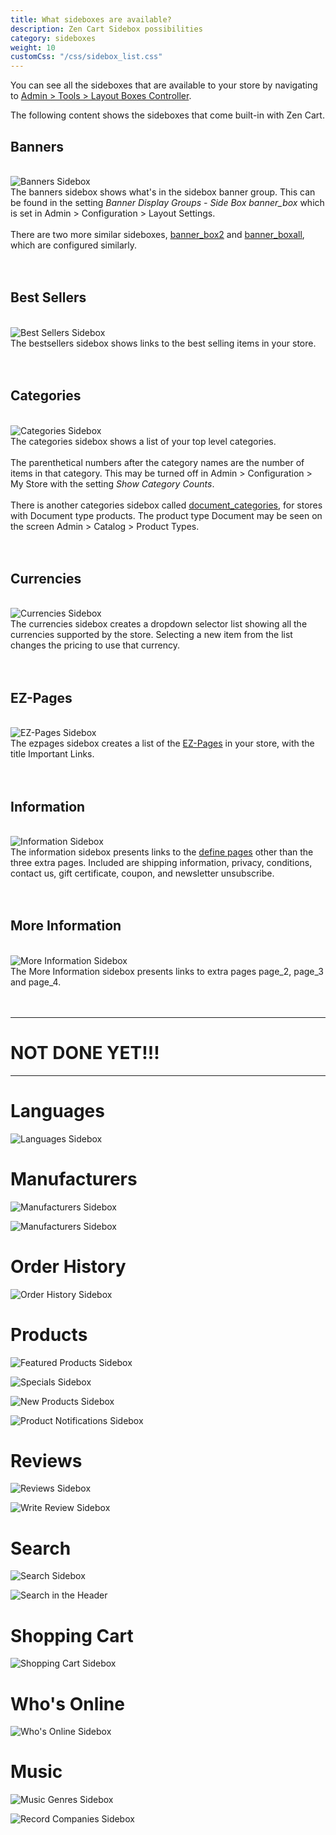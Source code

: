 ```yaml
---
title: What sideboxes are available? 
description: Zen Cart Sidebox possibilities
category: sideboxes
weight: 10
customCss: "/css/sidebox_list.css"
---
```


You can see all the sideboxes that are available to your store by navigating to [Admin > Tools > Layout Boxes Controller](/user/admin_pages/tools/layout_boxes_controller/). 

The following content shows the sideboxes that come built-in with Zen Cart. 

## Banners 

<br>
<div>
   <div class="img_col"> 
      <img alt="Banners Sidebox" src="/images/sidebox_banner_box.png" />
   </div>
   <div class="notes_col">
      The banners sidebox shows what's in the sidebox banner group. 
This can be found in the setting <i>Banner Display Groups - Side Box banner_box</i> which is set in Admin > Configuration > Layout Settings. 
      <br><br>
      There are two more similar sideboxes, <a href="/images/sidebox_banner_box2.png">banner_box2</a> and <a href="/images/sidebox_banner_boxall.png">banner_boxall</a>, which are configured similarly.
   </div>
<br clear="all">
<br>

## Best Sellers 

<br>
<div>
   <div class="img_col"> 
      <img alt="Best Sellers Sidebox" src="/images/sidebox_bestsellers.png" />
   </div>
   <div class="notes_col">
      The bestsellers sidebox shows links to the best selling items in your store. 
   </div>
<br clear="all">
<br>

## Categories 

<br>
<div>
   <div class="img_col"> 
      <img alt="Categories Sidebox" src="/images/sidebox_categories.png" />
   </div>
   <div class="notes_col">
      The categories sidebox shows a list of your top level categories.
      <br><br>
      The parenthetical numbers after the category names are the number of items in that category.  This may be turned off in Admin > Configuration > My Store with the setting <i>Show Category Counts</i>. 
      <br><br>
       There is another categories sidebox called <a href="/images/sidebox_documents_categories.png">document_categories</a>, for stores with Document type products. The product type Document may be seen on the screen Admin > Catalog > Product Types. 
   </div>
<br clear="all">
<br>

## Currencies 

<br>
<div>
   <div class="img_col"> 
      <img alt="Currencies Sidebox" src="/images/sidebox_currencies.png" />
   </div>
   <div class="notes_col">
      The currencies sidebox creates a dropdown selector list showing all the currencies supported by the store.  Selecting a new item from the list changes the pricing to use that currency. 
   </div>
<br clear="all">
<br>

## EZ-Pages 

<br>
<div>
   <div class="img_col"> 
      <img alt="EZ-Pages Sidebox" src="/images/sidebox_ezpages.png" />
   </div>
   <div class="notes_col">
      The ezpages sidebox creates a list of the <a href="/user/ezpages/what_are_ezpages">EZ-Pages</a> in your store, with the title Important Links.
   </div>
<br clear="all">
<br>

## Information

<br>
<div>
   <div class="img_col"> 
      <img alt="Information Sidebox" src="/images/sidebox_information.png" />
   </div>
   <div class="notes_col">
      The information sidebox presents links to the <a href="/user/template/define_pages">define pages</a> other than the three extra pages.  Included are shipping information, privacy, conditions, contact us, gift certificate, coupon, and newsletter unsubscribe. 
   </div>
<br clear="all">
<br>


## More Information

<br>
<div>
   <div class="img_col">
      <img alt="More Information Sidebox" src="/images/sidebox_more_information.png" />
   </div>
   <div class="notes_col"> 
      The More Information sidebox presents links to extra pages page_2, page_3 and page_4.  
   </div>
</div>
<br clear="all">
<br>


<hr> 

# NOT DONE YET!!! 

<hr> 

# Languages

![Languages Sidebox](/images/sidebox_languages.png)

# Manufacturers

![Manufacturers Sidebox](/images/sidebox_manufacturers.png)

![Manufacturers Sidebox](/images/sidebox_manufacturers_info.png)

# Order History

![Order History Sidebox](/images/sidebox_order_history.png)

# Products

![Featured Products Sidebox](/images/sidebox_featured.png)

![Specials Sidebox](/images/sidebox_specials.png)

![New Products Sidebox](/images/sidebox_new_products.png)

![Product Notifications Sidebox](/images/sidebox_product_notifications.png)

# Reviews

![Reviews Sidebox](/images/sidebox_reviews.png)

![Write Review Sidebox](/images/sidebox_write_review.png)

# Search

![Search Sidebox](/images/sidebox_search.png)
	
![Search in the Header](/images/sidebox_search_header.png)
	
# Shopping Cart

![Shopping Cart Sidebox](/images/sidebox_shopping_cart.png)
	
# Who's Online

![Who's Online Sidebox](/images/sidebox_whos_online.png)
	
# Music

![Music Genres Sidebox](/images/sidebox_music_genres.png)

![Record Companies Sidebox](/images/sidebox_record_companies.png)

